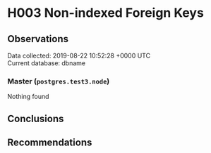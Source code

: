 # H003 Non-indexed Foreign Keys #

## Observations ##
Data collected: 2019-08-22 10:52:28 +0000 UTC  
Current database: dbname  


### Master (`postgres.test3.node`) ###



Nothing found



## Conclusions ##


## Recommendations ##

